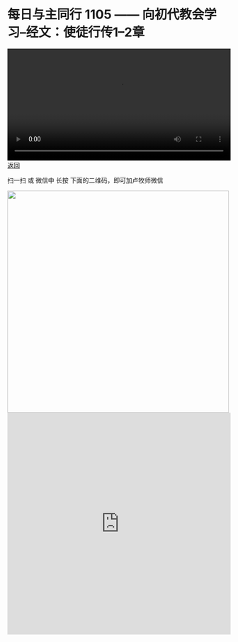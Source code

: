 # 每日与主同行 1105 —— 向初代教会学习–经文：使徒行传1–2章

<video width='100%' controls src='https://go2024.simai.life/api?redirect=https://r2.savefamily.net/@pastorpaulqiankunlu618/73qPVOSc4HY.mp4?metric=PastorLu%26keyword=webpage%26type=video%26bot=26%26to=webpage'></video>
<a href='../daily.html'> 返回 </a>
<p>扫一扫 或 微信中 长按 下面的二维码，即可加卢牧师微信</p>
<img src='https://r2.savefamily.net/OVagt1.JPG' width='500px' />



<iframe width="100%" height="500" src="https://www.youtube.com/embed/73qPVOSc4HY?si=zz5OCgHQvyW71w8c&amp;controls=0" title="YouTube video player" frameborder="0" allow="accelerometer; autoplay; clipboard-write; encrypted-media; gyroscope; picture-in-picture; web-share" referrerpolicy="strict-origin-when-cross-origin" allowfullscreen></iframe>